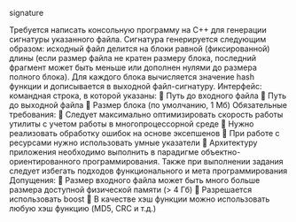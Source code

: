 ﻿signature

Требуется написать консольную программу на C++ для генерации сигнатуры указанного файла.
Сигнатура генерируется следующим образом: исходный файл делится на блоки равной
(фиксированной) длины (если размер файла не кратен размеру блока, последний фрагмент может
быть меньше или дополнен нулями до размера полного блока). Для каждого блока вычисляется
значение hash функции и дописывается в выходной файл-сигнатуру.
Интерфейс: командная строка, в которой указаны:
 Путь до входного файла
 Путь до выходной файла
 Размер блока (по умолчанию, 1 Мб)
Обязательные требования:
 Следует максимально оптимизировать скорость работы утилиты с учетом работы в
многопроцессорной среде
 Нужно реализовать обработку ошибок на основе эксепшенов
 При работе с ресурсами нужно использовать умные указатели
 Архитектуру приложения необходимо выполнить в парадигме объектно-ориентированного
программирования. Также при выполнении задания следует избегать подходов
функционального и мета программирования
Допущения:
 Размер входного файла может быть много больше размера доступной физической памяти (>
4 Гб)
 Разрешается использовать boost
 В качестве хэш функции можно использовать любую хэш функцию (MD5, CRC и т.д.)
